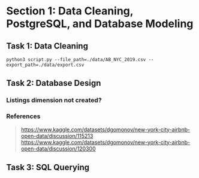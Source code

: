 # Section 1: Data Cleaning, PostgreSQL, and Database Modeling
## Task 1: Data Cleaning
```
python3 script.py --file_path=./data/AB_NYC_2019.csv --export_path=./data/export.csv
```
## Task 2: Database Design

### Listings dimension not created?
### References 
> https://www.kaggle.com/datasets/dgomonov/new-york-city-airbnb-open-data/discussion/115213
> https://www.kaggle.com/datasets/dgomonov/new-york-city-airbnb-open-data/discussion/120300

## Task 3: SQL Querying